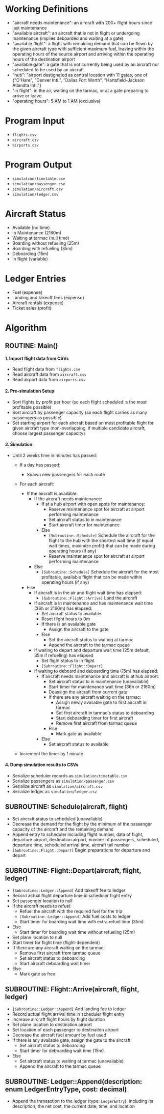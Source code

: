 # Working Definitions
- "aircraft needs maintenance": an aircraft with 200+ flight hours since last maintenance
- "available aircraft": an aircraft that is not in flight or undergoing maintenance (implies deboarded and waiting at a gate)
- "available flight": a flight with remaining demand that can be flown by the given aircraft type with sufficient maximum fuel, leaving within the operating hours of the source airport and arriving within the operating hours of the destination airport
- "available gate": a gate that is not currently being used by an aircraft nor scheduled to be used by an aircraft
- "hub": "airport destignated as central location with 11 gates; one of {"O'Hare", "Denver Intl.", "Dallas Fort Worth", "Hartsfield-Jackson Atlandta Intl."}
- "in flight": in the air, waiting on the tarmac, or at a gate preparing to arrive or leave
- "operating hours": 5 AM to 1 AM (exclusive)

# Program Input
- `flights.csv`
- `aircraft.csv`
- `airports.csv`

# Program Output
- `simulation/timetable.csv`
- `simulation/passenger.csv`
- `simulation/aircraft.csv`
- `simulation/ledger.csv`

# Aircraft Status
- Available (no time)
- In Maintenance (2160m)
- Waiting at tarmac (null time)
- Boarding without refueling (25m)
- Boarding with refueling (35m)
- Deboarding (15m)
- In flight (variable)

# Ledger Entries
- Fuel (expense)
- Landing and takeoff fees (expense)
- Aircraft rentals (expense)
- Ticket sales (profit)

# Algorithm

## ROUTINE: Main()

#### 1. Import flight data from CSVs
- Read flight data from `flights.csv`
- Read aircraft data from `aircraft.csv`
- Read airport data from `airports.csv`

#### 2. Pre-simulation Setup
- Sort flights by profit per hour (so each flight scheduled is the most profitable possible)
- Sort aircraft by passenger capacity (so each flight carries as many passengers as possible)
- Set starting airport for each aircraft based on most profitable flight for given aircraft type (non-overlapping, if multiple candidate aircraft, choose largest passenger capacity)

#### 3. Simulation
- Until 2 weeks time in minutes has passed:
    - If a day has passed:
        - Spawn new passengers for each route
    - For each aircraft:
        - If the aircraft is available:
            - If the aircraft needs maintenance:
                - If at a hub airport with open spots for maintenance:
                    - Reserve maintenance spot for aircraft at airport performing maintenance
                    - Set aircraft status to in maintenance
                    - Start aircraft timer for maintenance
                - Else
                    - `[Subroutine::Schedule]` Schedule the aircraft for the flight to the hub with the shortest wait time (if equal wait times, maximize profit) that can be made during operating hours (if any)
                    - Reserve maintenance spot for aircraft at airport performing maintenance
            - Else
                - `[Subroutine::Schedule]` Schedule the aircraft for the most profitable, available flight that can be made within operating hours (if any)
        - Else
            - If aircraft is in the air and flight wait time has elapsed:
                - `[Subroutine::Flight::Arrive]` Land the aircraft
            - If aircraft is in maintenance and has maintenance wait time (36h or 2160m) has elapsed:
                - Set aircraft status to available
                - Reset flight hours to 0m
                - If there is an available gate
                    - Assign the aircraft to the gate
                - Else
                    - Set the aircraft status to waiting at tarmac
                    - Append the aircraft to the tarmac queue
            - If waiting to depart and departure wait time (25m default, 35m if refueling) has elapsed
                - Set flight status to in flight
                - `[Subroutine::Flight::Depart]`
            - If waiting to deboard and deboarding time (15m) has elapsed:
                - If aircraft needs maintenance and aircraft is at hub airport:
                    - Set aircraft status to in maintenance (unavailable)
                    - Start timer for maintenance wait time (36h or 2160m)
                    - Deassign the aircraft from current gate
                    - If there are any aircraft waiting on the tarmac:
                        - Assign newly available gate to first aircraft in tarmac
                        - Set first aircraft in tarmac's status to deboarding
                        - Start deboarding timer for first aircraft
                        - Remove first aircraft from tarmac queue
                    - Else
                        - Mark gate as available 
                - Else
                    - Set aircraft status to available

    - Increment the timer by 1 minute

#### 4. Dump simulation results to CSVs
- Serialize scheduler records as `simulation/timetable.csv`
- Serialize passengers as `simulation/passenger.csv`
- Serialize aircraft as `simulation/aircraft.csv`
- Serialize ledger as `simulation/ledger.csv`

## SUBROUTINE: Schedule(aircraft, flight)
- Set aircraft status to scheduled (unavailable)
- Decrease the demand for the flight by the minimum of the passenger capacity of the aircraft and the remaining demand
- Append entry to scheduler including flight number, data of flight, departure airport, destination airport, number of
passengers, scheduled, departure time, scheduled arrival time, aircraft tail number
- `[Subroutine::Flight::Depart]` Begin preparations for departure and depart

## SUBROUTINE: Flight::Depart(aircraft, flight, ledger)
- `[Subroutine::Ledger::Append]` Add takeoff fee to ledger
- Record actual flight departure time in scheduler flight entry
- Set passenger location to null
- If the aircraft needs to refuel:
    - Refuel the aircraft with the required fuel for the trip
    - `[Subroutine::Ledger::Append]` Add fuel costs to ledger
    - Start timer for boarding wait time with extra refuel time (35m)
- Else
    - Start timer for boarding wait time without refueling (25m)
- Set plane location to null
- Start timer for flight time (flight-dependent)
- If there are any aircraft waiting on the tarmac:
    - Remove first aircraft from tarmac queue 
    - Set aircraft status to deboarding
    - Start aircraft deboarding wait timer
- Else
    - Mark gate as free

## SUBROUTINE: Flight::Arrive(aircraft, flight, ledger)
- `[Subroutine::Ledger::Append]` Add landing fee to ledger
- Record actual flight arrival time in scheduler flight entry
- Increase aircraft flight hours by flight duration
- Set plane location to destination airport
- Set location of each passenger to destination airport
- Decrease the aircraft fuel amount by fuel used
- If there is any available gate, assign the gate to the aircraft
    - Set aircraft status to deboarding
    - Start timer for deboarding wait time (15m)
- Else
    - Set aircraft status to waiting at tarmac (unavailable)
    - Append the aircraft to the tarmac queue

## SUBROUTINE: Ledger::Append(description: enum LedgerEntryType, cost: decimal)
- Append the transaction to the ledger (type: `LedgerEntry`), including its description, the net cost, the current date, time, and location